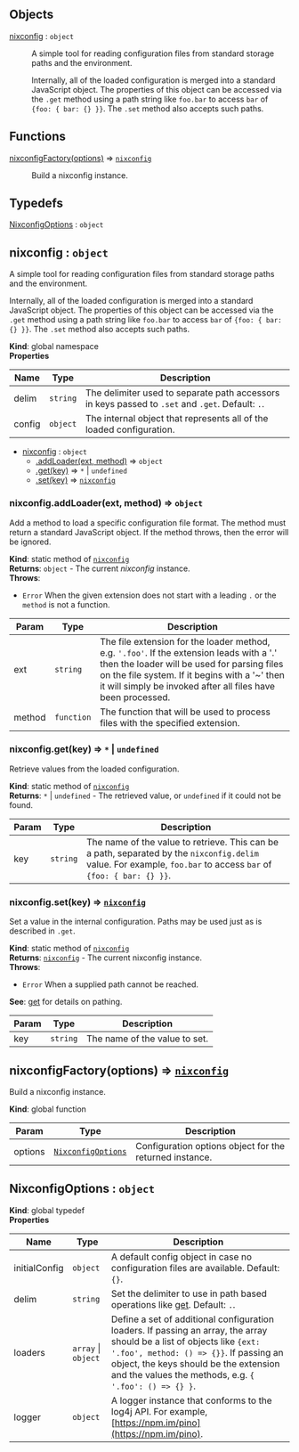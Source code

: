 ## Objects

<dl>
<dt><a href="#nixconfig">nixconfig</a> : <code>object</code></dt>
<dd><p>A simple tool for reading configuration files from standard storage paths
and the environment.</p>
<p>Internally, all of the loaded configuration is merged into a standard
JavaScript object. The properties of this object can be accessed via the
<code>.get</code> method using a path string like <code>foo.bar</code> to access <code>bar</code> of
<code>{foo: { bar: {} }}</code>. The <code>.set</code> method also accepts such paths.</p>
</dd>
</dl>

## Functions

<dl>
<dt><a href="#nixconfigFactory">nixconfigFactory(options)</a> ⇒ <code><a href="#nixconfig">nixconfig</a></code></dt>
<dd><p>Build a nixconfig instance.</p>
</dd>
</dl>

## Typedefs

<dl>
<dt><a href="#NixconfigOptions">NixconfigOptions</a> : <code>object</code></dt>
<dd></dd>
</dl>

<a name="nixconfig"></a>

## nixconfig : <code>object</code>
A simple tool for reading configuration files from standard storage paths
and the environment.

Internally, all of the loaded configuration is merged into a standard
JavaScript object. The properties of this object can be accessed via the
`.get` method using a path string like `foo.bar` to access `bar` of
`{foo: { bar: {} }}`. The `.set` method also accepts such paths.

**Kind**: global namespace  
**Properties**

| Name | Type | Description |
| --- | --- | --- |
| delim | <code>string</code> | The delimiter used to separate path accessors in keys passed to `.set` and `.get`. Default: `.`. |
| config | <code>object</code> | The internal object that represents all of the loaded configuration. |


* [nixconfig](#nixconfig) : <code>object</code>
    * [.addLoader(ext, method)](#nixconfig.addLoader) ⇒ <code>object</code>
    * [.get(key)](#nixconfig.get) ⇒ <code>\*</code> \| <code>undefined</code>
    * [.set(key)](#nixconfig.set) ⇒ [<code>nixconfig</code>](#nixconfig)

<a name="nixconfig.addLoader"></a>

### nixconfig.addLoader(ext, method) ⇒ <code>object</code>
Add a method to load a specific configuration file format. The method
must return a standard JavaScript object. If the method throws, then the
error will be ignored.

**Kind**: static method of [<code>nixconfig</code>](#nixconfig)  
**Returns**: <code>object</code> - The current *nixconfig* instance.  
**Throws**:

- <code>Error</code> When the given extension does not start with a leading `.`
or the `method` is not a function.


| Param | Type | Description |
| --- | --- | --- |
| ext | <code>string</code> | The file extension for the loader method, e.g. `'.foo'`. If the extension leads with a '.' then the loader will be used for parsing files on the file system. If it begins with a '~' then it will simply be invoked after all files have been processed. |
| method | <code>function</code> | The function that will be used to process files with the specified extension. |

<a name="nixconfig.get"></a>

### nixconfig.get(key) ⇒ <code>\*</code> \| <code>undefined</code>
Retrieve values from the loaded configuration.

**Kind**: static method of [<code>nixconfig</code>](#nixconfig)  
**Returns**: <code>\*</code> \| <code>undefined</code> - The retrieved value, or `undefined` if it could
not be found.  

| Param | Type | Description |
| --- | --- | --- |
| key | <code>string</code> | The name of the value to retrieve. This can be a path, separated by the `nixconfig.delim` value. For example, `foo.bar` to access `bar` of `{foo: { bar: {} }}`. |

<a name="nixconfig.set"></a>

### nixconfig.set(key) ⇒ [<code>nixconfig</code>](#nixconfig)
Set a value in the internal configuration. Paths may be used just as is
described in `.get`.

**Kind**: static method of [<code>nixconfig</code>](#nixconfig)  
**Returns**: [<code>nixconfig</code>](#nixconfig) - The current nixconfig instance.  
**Throws**:

- <code>Error</code> When a supplied path cannot be reached.

**See**: [get](#nixconfig.get) for details on pathing.  

| Param | Type | Description |
| --- | --- | --- |
| key | <code>string</code> | The name of the value to set. |

<a name="nixconfigFactory"></a>

## nixconfigFactory(options) ⇒ [<code>nixconfig</code>](#nixconfig)
Build a nixconfig instance.

**Kind**: global function  

| Param | Type | Description |
| --- | --- | --- |
| options | [<code>NixconfigOptions</code>](#NixconfigOptions) | Configuration options object for the returned instance. |

<a name="NixconfigOptions"></a>

## NixconfigOptions : <code>object</code>
**Kind**: global typedef  
**Properties**

| Name | Type | Description |
| --- | --- | --- |
| initialConfig | <code>object</code> | A default config object in case no configuration files are available. Default: `{}`. |
| delim | <code>string</code> | Set the delimiter to use in path based operations like [get](#nixconfig.get). Default: `.`. |
| loaders | <code>array</code> \| <code>object</code> | Define a set of additional configuration loaders. If passing an array, the array should be a list of objects like `{ext: '.foo', method: () => {}}`. If passing an object, the keys should be the extension and the values the methods, e.g. `{ '.foo': () => {} }`. |
| logger | <code>object</code> | A logger instance that conforms to the log4j API. For example, [https://npm.im/pino](https://npm.im/pino). |

